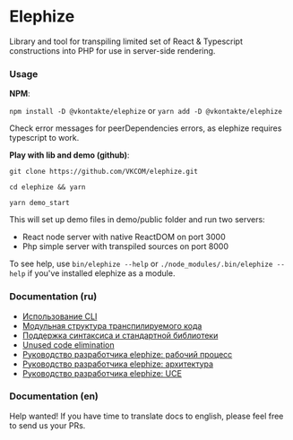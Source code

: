 # Elephize

Library and tool for transpiling limited set of React & Typescript constructions into PHP for use in server-side rendering.

### Usage

**NPM**:

`npm install -D @vkontakte/elephize`
or
`yarn add -D @vkontakte/elephize`

Check error messages for peerDependencies errors, as elephize requires typescript to work.

**Play with lib and demo (github)**:

`git clone https://github.com/VKCOM/elephize.git`

`cd elephize && yarn`

`yarn demo_start`

This will set up demo files in demo/public folder and run two servers:
- React node server with native ReactDOM on port 3000
- Php simple server with transpiled sources on port 8000

To see help, use `bin/elephize --help` or `./node_modules/.bin/elephize --help` if you've installed elephize as a module. 

### Documentation (ru)

- [Использование CLI](doc/usage-cli.md)
- [Модульная структура транспилируемого кода](doc/modules.md)
- [Поддержка синтаксиса и стандартной библиотеки](doc/support.md)
- [Unused code elimination](doc/code-elimination.md)
- [Руководство разработчика elephize: рабочий процесс](doc/contributor-guide/basic-workflow.md)
- [Руководство разработчика elephize: архитектура](doc/contributor-guide/basic-architecture.md)
- [Руководство разработчика elephize: UCE](doc/contributor-guide/unused-code-elimination.md)

### Documentation (en)

Help wanted! If you have time to translate docs to english, please feel free to send us your PRs.
